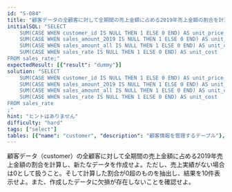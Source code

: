 ```yaml
---
id: "S-084"
title: "顧客データの全顧客に対して全期間の売上金額に占める2019年売上金額の割合を計算し、新たなデー..."
initialSQL: "SELECT
    SUM(CASE WHEN customer_id IS NULL THEN 1 ELSE 0 END) AS unit_price,
    SUM(CASE WHEN sales_amount_2019 IS NULL THEN 1 ELSE 0 END) AS unit_price,
    SUM(CASE WHEN sales_amount_all IS NULL THEN 1 ELSE 0 END) AS unit_cost,
    SUM(CASE WHEN sales_rate IS NULL THEN 1 ELSE 0 END) AS unit_cost
FROM sales_rate;"
expectedResult: [{"result": "dummy"}]
solution: "SELECT
    SUM(CASE WHEN customer_id IS NULL THEN 1 ELSE 0 END) AS unit_price,
    SUM(CASE WHEN sales_amount_2019 IS NULL THEN 1 ELSE 0 END) AS unit_price,
    SUM(CASE WHEN sales_amount_all IS NULL THEN 1 ELSE 0 END) AS unit_cost,
    SUM(CASE WHEN sales_rate IS NULL THEN 1 ELSE 0 END) AS unit_cost
FROM sales_rate 
;"
hint: "ヒントはありません"
difficulty: "hard"
tags: ["select"]
tables: [{"name": "customer", "description": "顧客情報を管理するテーブル"}, {"name": "receipt", "description": "レシート明細データを管理するテーブル"}, {"name": "store", "description": "店舗情報を管理するテーブル"}, {"name": "product", "description": "商品情報を管理するテーブル"}, {"name": "category", "description": "カテゴリ情報を管理するテーブル"}]
---
```


顧客データ（customer）の全顧客に対して全期間の売上金額に占める2019年売上金額の割合を計算し、新たなデータを作成せよ。ただし、売上実績がない場合は0として扱うこと。そして計算した割合が0超のものを抽出し、結果を10件表示せよ。また、作成したデータに欠損が存在しないことを確認せよ。